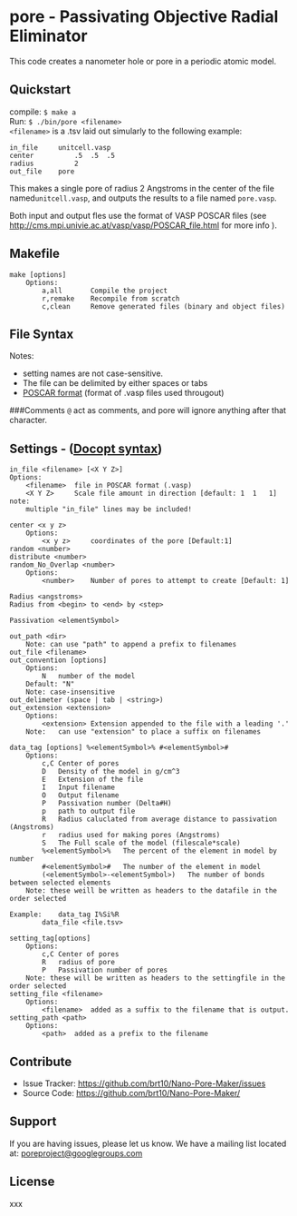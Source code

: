 pore - Passivating Objective Radial Eliminator
=============================================
This code creates a nanometer hole or pore in a periodic atomic model.

Quickstart
-----------

compile:
`$ make a`   
Run:
`$ ./bin/pore <filename>`   
`<filename>` is a .tsv laid out simularly to the following example:
```
in_file		unitcell.vasp
center			.5	.5	.5
radius			2
out_file	pore
```
This makes a single pore of radius 2 Angstroms in the center of the file named`unitcell.vasp`, and outputs the results to a file named `pore.vasp`.  

Both input and output fles use the format of VASP POSCAR files (see http://cms.mpi.univie.ac.at/vasp/vasp/POSCAR_file.html  for more info ).

Makefile
--------
```
make [options]
	Options:
		a,all		Compile the project
		r,remake	Recompile from scratch
		c,clean		Remove generated files (binary and object files)
```

File Syntax
-----------

Notes:
* setting names are not case-sensitive.
* The file can be delimited by either spaces or tabs
* [POSCAR format](http://cms.mpi.univie.ac.at/vasp/guide/node59.html) (format of .vasp files used througout)


###Comments
`@` act as comments, and pore will ignore anything after that character.

Settings - ([Docopt syntax](http://docopt.org/))
-------------------------------------------------------
```
in_file <filename> [<X Y Z>]
Options:
	<filename>	file in POSCAR format (.vasp)
	<X Y Z>		Scale file amount in direction [default: 1	1	1]
note:
	multiple "in_file" lines may be included!

center <x y z>
	Options:
		<x y z>		coordinates of the pore [Default:1]
random <number>
distribute <number>
random_No_Overlap <number>
	Options:
		<number>	Number of pores to attempt to create [Default: 1]
		
Radius <angstroms>
Radius from <begin> to <end> by <step>

Passivation <elementSymbol>

out_path <dir>
	Note: can use "path" to append a prefix to filenames
out_file <filename>
out_convention [options]
	Options:
		N	number of the model
	Default: "N"
	Note: case-insensitive
out_delimeter (space | tab | <string>)
out_extension <extension>
	Options:
		<extension>	Extension appended to the file with a leading '.'
	Note:	can use "extension" to place a suffix on filenames

data_tag [options] %<elementSymbol>% #<elementSymbol>#
	Options:
		c,C Center of pores
		D	Density of the model in g/cm^3
		E	Extension of the file
		I	Input filename
		O	Output filename
		P	Passivation number (Delta#H)
		p	path to output file
		R	Radius caluclated from average distance to passivation (Angstroms)
		r	radius used for making pores (Angstroms)
		S	The Full scale of the model (filescale*scale)
		%<elementSymbol>%	The percent of the element in model by number
		#<elementSymbol>#	The number of the element in model
		(<elementSymbol>-<elementSymbol>)	The number of bonds between selected elements
	Note: these weill be written as headers to the datafile in the order selected

Example: 	data_tag I%Si%R
		data_file <file.tsv>

setting_tag[options]
	Options:
		c,C Center of pores
		R	radius of pore
		P	Passivation number of pores
	Note: these will be written as headers to the settingfile in the order selected
setting_file <filename>
	Options:
		<filename>	added as a suffix to the filename that is output.
setting_path <path>
	Options:
		<path>	added as a prefix to the filename
```

Contribute
----------

- Issue Tracker: <https://github.com/brt10/Nano-Pore-Maker/issues>
- Source Code: <https://github.com/brt10/Nano-Pore-Maker/>

Support
-------

If you are having issues, please let us know.
We have a mailing list located at: poreproject@googlegroups.com

License
-------

xxx
